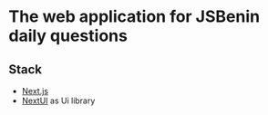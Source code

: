 # The web application for JSBenin daily questions

## Stack

- [Next.js](https://nextjs.org/)
- [NextUI](https://nextui.org/) as Ui library
